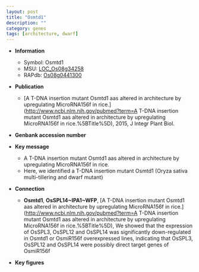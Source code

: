 ```yaml
---
layout: post
title: "Osmtd1"
description: ""
category: genes
tags: [architecture, dwarf]
---
```


* **Information**  
    + Symbol: Osmtd1  
    + MSU: [LOC_Os08g34258](http://rice.plantbiology.msu.edu/cgi-bin/ORF_infopage.cgi?orf=LOC_Os08g34258)  
    + RAPdb: [Os08g0441300](http://rapdb.dna.affrc.go.jp/viewer/gbrowse_details/irgsp1?name=Os08g0441300)  

* **Publication**  
    + [A T-DNA insertion mutant Osmtd1 aas altered in architecture by upregulating MicroRNA156f in rice.](http://www.ncbi.nlm.nih.gov/pubmed?term=A T-DNA insertion mutant Osmtd1 aas altered in architecture by upregulating MicroRNA156f in rice.%5BTitle%5D), 2015, J Integr Plant Biol.

* **Genbank accession number**  

* **Key message**  
    + A T-DNA insertion mutant Osmtd1 aas altered in architecture by upregulating MicroRNA156f in rice.
    + Here, we identified a T-DNA insertion mutant Osmtd1 (Oryza sativa multi-tillering and dwarf mutant)

* **Connection**  
    + __Osmtd1__, __OsSPL14~IPA1~WFP__, [A T-DNA insertion mutant Osmtd1 aas altered in architecture by upregulating MicroRNA156f in rice.](http://www.ncbi.nlm.nih.gov/pubmed?term=A T-DNA insertion mutant Osmtd1 aas altered in architecture by upregulating MicroRNA156f in rice.%5BTitle%5D),  We showed that the expression of OsSPL3, OsSPL12 and OsSPL14 was significantly down-regulated in Osmtd1 or OsmiR156f overexpressed lines, indicating that OsSPL3, OsSPL12 and OsSPL14 were possibly direct target genes of OsmiR156f

* **Key figures**  


